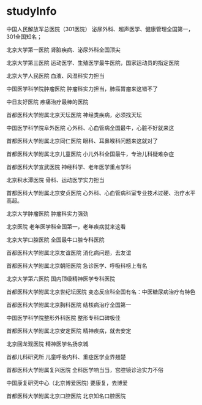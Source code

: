 # studyInfo


中国人民解放军总医院（301医院）
泌尿外科、超声医学、健康管理全国第一，301全国知名；

北京大学第一医院
肾脏疾病、泌尿外科全国顶尖

北京大学第三医院
运动医学、生殖医学最牛医院，国家运动员的指定医院

北京大学人民医院
血液、风湿科实力担当

中国医学科学院肿瘤医院
肿瘤科实力担当，肺癌胃瘤来这错不了

中日友好医院
疼痛治疗最棒的医院

首都医科大学附属北京天坛医院
神经类疾病，必须找天坛

中国医学科学院阜外医院
心外科、心血管病全国最牛，心脏不好就来这

首都医科大学附属北京同仁医院
眼科、耳鼻喉科问题来这就对了

首都医科大学附属北京儿童医院
小儿外科全国最牛，专治儿科疑难杂症

首都医科大学宣武医院
神经科学、老年医学重点学科

北京积水潭医院
骨科、运动医学实力担当

首都医科大学附属北京安贞医院
心外科、心血管病科室专业技术过硬、治疗水平高超。

北京大学肿瘤医院
肿瘤科实力强劲

北京医院
老年医学科全国第一，老年疾病就来这看

北京大学口腔医院
全国最牛口腔专科医院

首都医科大学附属北京友谊医院
消化病问题，去友谊

首都医科大学附属北京朝阳医院
急诊医学、呼吸科榜上有名

北京大学第六医院
国内顶级精神医学专科医院

首都医科大学附属北京世纪坛医院
变态反应科全国有名：中医糖尿病治疗有特色

首都医科大学附属北京胸科医院
结核病治疗全国第一

中国医学科学院整形外科医院
整形专科口碑极佳

首都医科大学附属北京安定医院
精神疾病，就去安定

北京回龙观医院
精神医学名扬京城

首都儿科研究所
儿童呼吸内科、重症医学业界翘楚

首都医科大学附属复兴医院
全科医学响当当，宫腔镜诊治实力不俗

中国康复研究中心（北京博爱医院)
要康复，去博爱

首都医科大学附属北京口腔医院
北京知名口腔医院
